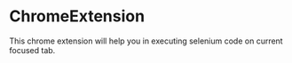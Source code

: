 # ChromeExtension
This chrome extension will help you in executing selenium code on current focused tab.
